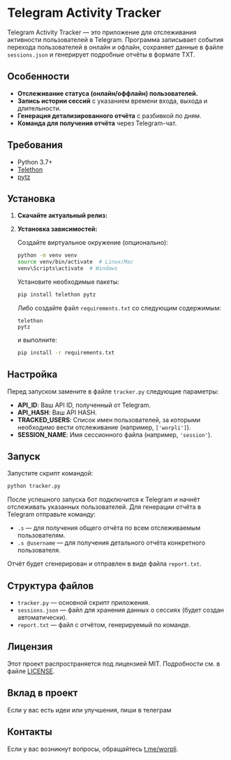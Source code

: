 # Telegram Activity Tracker

Telegram Activity Tracker — это приложение для отслеживания активности пользователей в Telegram. Программа записывает события перехода пользователей в онлайн и офлайн, сохраняет данные в файле `sessions.json` и генерирует подробные отчёты в формате TXT.

## Особенности

- **Отслеживание статуса (онлайн/оффлайн) пользователей.**
- **Запись истории сессий** с указанием времени входа, выхода и длительности.
- **Генерация детализированного отчёта** с разбивкой по дням.
- **Команда для получения отчёта** через Telegram-чат.

## Требования

- Python 3.7+
- [Telethon](https://github.com/LonamiWebs/Telethon)
- [pytz](https://pythonhosted.org/pytz/)

## Установка

1. **Скачайте актуальный релиз:**

2. **Установка зависимостей:**

   Создайте виртуальное окружение (опционально):

   ```bash
   python -m venv venv
   source venv/bin/activate  # Linux/Mac
   venv\Scripts\activate  # Windows
   ```

   Установите необходимые пакеты:

   ```bash
   pip install telethon pytz
   ```

   Либо создайте файл `requirements.txt` со следующим содержимым:

   ```
   telethon
   pytz
   ```

   и выполните:

   ```bash
   pip install -r requirements.txt
   ```

## Настройка

Перед запуском замените в файле `tracker.py` следующие параметры:

- **API_ID**: Ваш API ID, полученный от Telegram.
- **API_HASH**: Ваш API HASH.
- **TRACKED_USERS**: Список имен пользователей, за которыми необходимо вести отслеживание (например, `['worpli']`).
- **SESSION_NAME**: Имя сессионного файла (например, `'session'`).

## Запуск

Запустите скрипт командой:

```bash
python tracker.py
```

После успешного запуска бот подключится к Telegram и начнёт отслеживать указанных пользователей. Для генерации отчёта в Telegram отправьте команду:

- `.s` — для получения общего отчёта по всем отслеживаемым пользователям.
- `.s @username` — для получения детального отчёта конкретного пользователя.

Отчёт будет сгенерирован и отправлен в виде файла `report.txt`.

## Структура файлов

- `tracker.py` — основной скрипт приложения.
- `sessions.json` — файл для хранения данных о сессиях (будет создан автоматически).
- `report.txt` — файл с отчётом, генерируемый по команде.

## Лицензия

Этот проект распространяется под лицензией MIT. Подробности см. в файле [LICENSE](LICENSE).

## Вклад в проект

Если у вас есть идеи или улучшения, пиши в телеграм 

## Контакты

Если у вас возникнут вопросы, обращайтесь [t.me/worpli](httsp://t.me/worpli).
